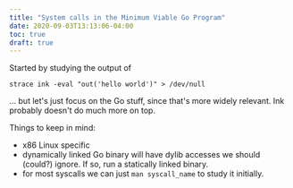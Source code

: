 ```yaml
---
title: "System calls in the Minimum Viable Go Program"
date: 2020-09-03T13:13:06-04:00
toc: true
draft: true
---
```


Started by studying the output of

```
strace ink -eval "out('hello world')" > /dev/null
```

... but let's just focus on the Go stuff, since that's more widely relevant. Ink probably doesn't do much more on top.

Things to keep in mind:

- x86 Linux specific
- dynamically linked Go binary will have dylib accesses we should (could?) ignore. If so, run a statically linked binary.
- for most syscalls we can just `man syscall_name` to study it initially.
